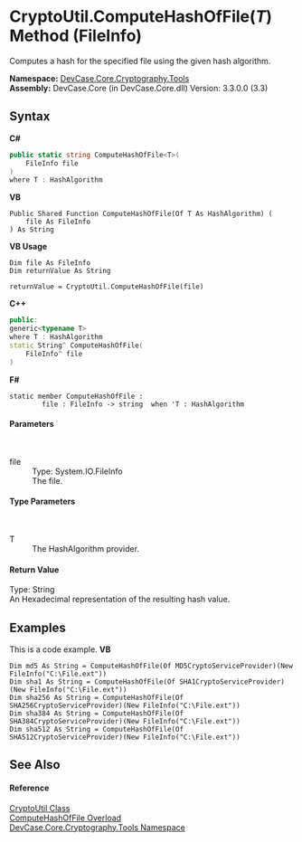# CryptoUtil.ComputeHashOfFile(*T*) Method (FileInfo)
 

Computes a hash for the specified file using the given hash algorithm.

**Namespace:**&nbsp;<a href="N_DevCase_Core_Cryptography_Tools">DevCase.Core.Cryptography.Tools</a><br />**Assembly:**&nbsp;DevCase.Core (in DevCase.Core.dll) Version: 3.3.0.0 (3.3)

## Syntax

**C#**<br />
``` C#
public static string ComputeHashOfFile<T>(
	FileInfo file
)
where T : HashAlgorithm

```

**VB**<br />
``` VB
Public Shared Function ComputeHashOfFile(Of T As HashAlgorithm) ( 
	file As FileInfo
) As String
```

**VB Usage**<br />
``` VB Usage
Dim file As FileInfo
Dim returnValue As String

returnValue = CryptoUtil.ComputeHashOfFile(file)
```

**C++**<br />
``` C++
public:
generic<typename T>
where T : HashAlgorithm
static String^ ComputeHashOfFile(
	FileInfo^ file
)
```

**F#**<br />
``` F#
static member ComputeHashOfFile : 
        file : FileInfo -> string  when 'T : HashAlgorithm

```


#### Parameters
&nbsp;<dl><dt>file</dt><dd>Type: System.IO.FileInfo<br />The file.</dd></dl>

#### Type Parameters
&nbsp;<dl><dt>T</dt><dd>The HashAlgorithm provider.</dd></dl>

#### Return Value
Type: String<br />An Hexadecimal representation of the resulting hash value.

## Examples
This is a code example. 
**VB**<br />
``` VB
Dim md5 As String = ComputeHashOfFile(Of MD5CryptoServiceProvider)(New FileInfo("C:\File.ext"))
Dim sha1 As String = ComputeHashOfFile(Of SHA1CryptoServiceProvider)(New FileInfo("C:\File.ext"))
Dim sha256 As String = ComputeHashOfFile(Of SHA256CryptoServiceProvider)(New FileInfo("C:\File.ext"))
Dim sha384 As String = ComputeHashOfFile(Of SHA384CryptoServiceProvider)(New FileInfo("C:\File.ext"))
Dim sha512 As String = ComputeHashOfFile(Of SHA512CryptoServiceProvider)(New FileInfo("C:\File.ext"))
```


## See Also


#### Reference
<a href="T_DevCase_Core_Cryptography_Tools_CryptoUtil">CryptoUtil Class</a><br /><a href="Overload_DevCase_Core_Cryptography_Tools_CryptoUtil_ComputeHashOfFile">ComputeHashOfFile Overload</a><br /><a href="N_DevCase_Core_Cryptography_Tools">DevCase.Core.Cryptography.Tools Namespace</a><br />